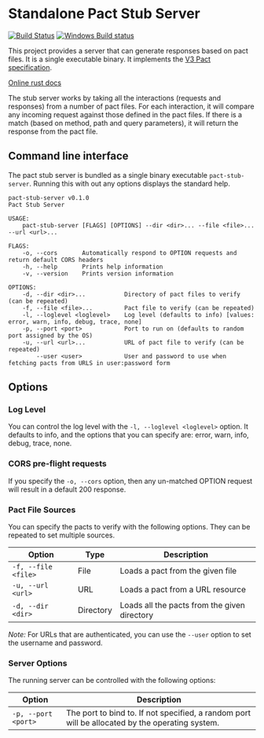 # Standalone Pact Stub Server

[![Build Status](https://travis-ci.org/uglyog/pact-stub-server.svg?branch=master)](https://travis-ci.org/uglyog/pact-stub-server)
[![Windows Build status](https://ci.appveyor.com/api/projects/status/vigbo2qdyk9x7mo9?svg=true)](https://ci.appveyor.com/project/uglyog/pact-stub-server)

This project provides a server that can generate responses based on pact files. It is a single executable binary. 
It implements the [V3 Pact specification](https://github.com/pact-foundation/pact-specification/tree/version-3).

[Online rust docs](https://docs.rs/crate/pact-stub-server/0.1.0)

The stub server works by taking all the interactions (requests and responses) from a number of pact files. 
For each interaction, it will compare any incoming request against those defined in the pact files. If there is a match 
(based on method, path and query parameters), it will return the response from the pact file.

## Command line interface

The pact stub server is bundled as a single binary executable `pact-stub-server`. Running this with out any options displays the standard help.

```console
pact-stub-server v0.1.0
Pact Stub Server

USAGE:
    pact-stub-server [FLAGS] [OPTIONS] --dir <dir>... --file <file>... --url <url>...

FLAGS:
    -o, --cors       Automatically respond to OPTION requests and return default CORS headers
    -h, --help       Prints help information
    -v, --version    Prints version information

OPTIONS:
    -d, --dir <dir>...           Directory of pact files to verify (can be repeated)
    -f, --file <file>...         Pact file to verify (can be repeated)
    -l, --loglevel <loglevel>    Log level (defaults to info) [values: error, warn, info, debug, trace, none]
    -p, --port <port>            Port to run on (defaults to random port assigned by the OS)
    -u, --url <url>...           URL of pact file to verify (can be repeated)
        --user <user>            User and password to use when fetching pacts from URLS in user:password form
```

## Options

### Log Level

You can control the log level with the `-l, --loglevel <loglevel>` option. It defaults to info, and the options that you can specify are: error, warn, info, debug, trace, none.

### CORS pre-flight requests

If you specify the `-o, --cors` option, then any un-matched OPTION request will result in a default 200 response.

### Pact File Sources

You can specify the pacts to verify with the following options. They can be repeated to set multiple sources.

| Option | Type | Description |
|--------|------|-------------|
| `-f, --file <file>` | File | Loads a pact from the given file |
| `-u, --url <url>` | URL | Loads a pact from a URL resource |
| `-d, --dir <dir>` | Directory | Loads all the pacts from the given directory |

*Note:* For URLs that are authenticated, you can use the `--user` option to set the username and password.

### Server Options

The running server can be controlled with the following options:

| Option | Description |
|--------|-------------|
| `-p, --port <port>` | The port to bind to. If not specified, a random port will be allocated by the operating system. |
